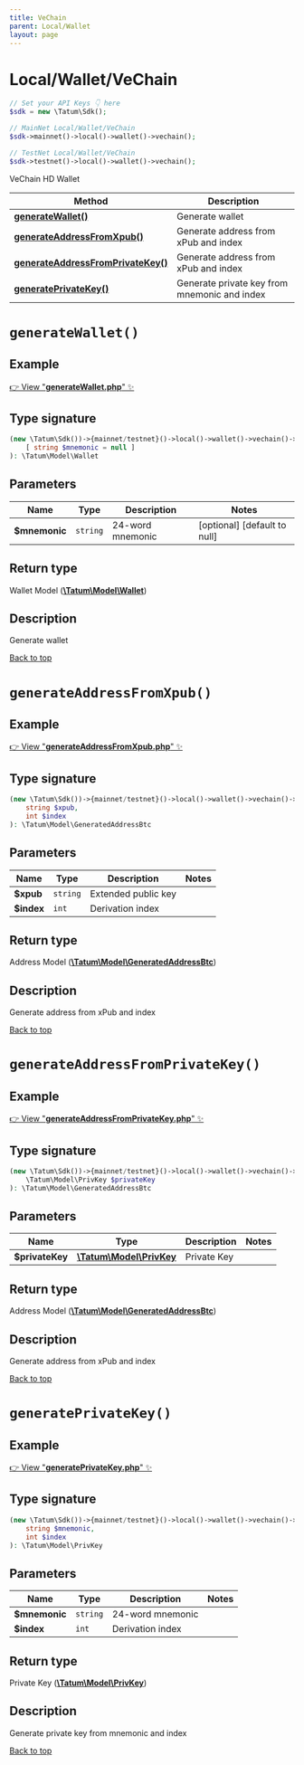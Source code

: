 ```yaml
---
title: VeChain
parent: Local/Wallet
layout: page
---
```


# Local/Wallet/VeChain

```php
// Set your API Keys 👇 here
$sdk = new \Tatum\Sdk();

// MainNet Local/Wallet/VeChain
$sdk->mainnet()->local()->wallet()->vechain();

// TestNet Local/Wallet/VeChain
$sdk->testnet()->local()->wallet()->vechain();
```

VeChain HD Wallet

Method | Description
------------- | -------------
[**generateWallet()**](#generatewallet) | Generate wallet
[**generateAddressFromXpub()**](#generateaddressfromxpub) | Generate address from xPub and index
[**generateAddressFromPrivateKey()**](#generateaddressfromprivatekey) | Generate address from xPub and index
[**generatePrivateKey()**](#generateprivatekey) | Generate private key from mnemonic and index

# `generateWallet()`

## Example

[👉 View "**generateWallet.php**" ✨](https://github.com/tatumio/tatum-php/blob/master/examples/Local/Wallet/VeChain/generateWallet.php)

## Type signature

```php
(new \Tatum\Sdk())->{mainnet/testnet}()->local()->wallet()->vechain()->generateWallet(
    [ string $mnemonic = null ]
): \Tatum\Model\Wallet
```

## Parameters

Name | Type | Description  | Notes
------------- | ------------- | ------------- | -------------
**$mnemonic** | `string` | 24-word mnemonic |  [optional] [default to null]

## Return type

Wallet Model ([**\Tatum\Model\Wallet**](../../../Model/Wallet))

## Description

Generate wallet

[Back to top](#top)


# `generateAddressFromXpub()`

## Example

[👉 View "**generateAddressFromXpub.php**" ✨](https://github.com/tatumio/tatum-php/blob/master/examples/Local/Wallet/VeChain/generateAddressFromXpub.php)

## Type signature

```php
(new \Tatum\Sdk())->{mainnet/testnet}()->local()->wallet()->vechain()->generateAddressFromXpub(
    string $xpub,
    int $index
): \Tatum\Model\GeneratedAddressBtc
```

## Parameters

Name | Type | Description  | Notes
------------- | ------------- | ------------- | -------------
**$xpub** | `string` | Extended public key | 
**$index** | `int` | Derivation index | 

## Return type

Address Model ([**\Tatum\Model\GeneratedAddressBtc**](../../../Model/GeneratedAddressBtc))

## Description

Generate address from xPub and index

[Back to top](#top)


# `generateAddressFromPrivateKey()`

## Example

[👉 View "**generateAddressFromPrivateKey.php**" ✨](https://github.com/tatumio/tatum-php/blob/master/examples/Local/Wallet/VeChain/generateAddressFromPrivateKey.php)

## Type signature

```php
(new \Tatum\Sdk())->{mainnet/testnet}()->local()->wallet()->vechain()->generateAddressFromPrivateKey(
    \Tatum\Model\PrivKey $privateKey
): \Tatum\Model\GeneratedAddressBtc
```

## Parameters

Name | Type | Description  | Notes
------------- | ------------- | ------------- | -------------
**$privateKey** | [**\Tatum\Model\PrivKey**](../../../Model/PrivKey) | Private Key | 

## Return type

Address Model ([**\Tatum\Model\GeneratedAddressBtc**](../../../Model/GeneratedAddressBtc))

## Description

Generate address from xPub and index

[Back to top](#top)


# `generatePrivateKey()`

## Example

[👉 View "**generatePrivateKey.php**" ✨](https://github.com/tatumio/tatum-php/blob/master/examples/Local/Wallet/VeChain/generatePrivateKey.php)

## Type signature

```php
(new \Tatum\Sdk())->{mainnet/testnet}()->local()->wallet()->vechain()->generatePrivateKey(
    string $mnemonic,
    int $index
): \Tatum\Model\PrivKey
```

## Parameters

Name | Type | Description  | Notes
------------- | ------------- | ------------- | -------------
**$mnemonic** | `string` | 24-word mnemonic | 
**$index** | `int` | Derivation index | 

## Return type

Private Key ([**\Tatum\Model\PrivKey**](../../../Model/PrivKey))

## Description

Generate private key from mnemonic and index

[Back to top](#top)

